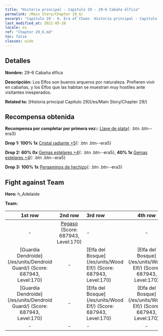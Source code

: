 ```yaml
---
title: "Historia principal - Capítulo 29 - 29-6 Cabaña élfica"
permalink: /Main Story/Chapter 29_6/
excerpt: "Capítulo 29 - 6. Era of Chaos  Historia principal - Capítulo 29_6. 29-6 Cabaña élfica"
last_modified_at: 2021-05-28
locale: es
ref: "Chapter 29_6.md"
toc: false
classes: wide
---
```


## Detalles

 **Nombre:** 29-6 Cabaña élfica

 **Descripción:** Los Elfos son buenos arqueros por naturaleza. Prefieren vivir en cabañas, y los Elfos que las habitan se muestran muy hostiles ante visitantes inesperados.

 **Related to:** [Historia principal Capítulo 29](/es/Main Story/Chapter 29/)

## Recompensa obtenida

 **Recompensa por completar por primera vez::** [Llave de plata](/ItemsES/con_693/){: .btn .btn--era3}

 **Drop 1:** **100% 1x** [Cristal radiante +5](/ItemsES/mat_101/){: .btn .btn--era5}

 **Drop 2:** **60% 0x** [Gemas estelares +4](/ItemsES/mat_93/){: .btn .btn--era5}, **40% 1x** [Gemas estelares +4](/ItemsES/mat_93/){: .btn .btn--era5}

 **Drop 3:** **100% 1x** [Pergaminos de hechizo](/ItemsES/con_694/){: .btn .btn--era3}


## Fight against Team
 **Hero:** h_Adelaide

 **Team:**


  | 1st row | 2nd row | 3rd row | 4th row |
  |:----:|:----:|:----|:----:|
  | - | [Pegaso](/es/units/Pegasus/) (Score: 687943, Level:170)  | - | - |
  | [Guardia Dendroide](/es/units/Dendroid Guard/) (Score: 687943, Level:170)  | - | [Elfa del Bosque](/es/units/Wood Elf/) (Score: 687943, Level:170)  | [Elfa del Bosque](/es/units/Wood Elf/) (Score: 687943, Level:170)  |
  | [Guardia Dendroide](/es/units/Dendroid Guard/) (Score: 687943, Level:170)  | - | [Elfa del Bosque](/es/units/Wood Elf/) (Score: 687943, Level:170)  | [Elfa del Bosque](/es/units/Wood Elf/) (Score: 687943, Level:170)  |
  | - | - | - | - |


